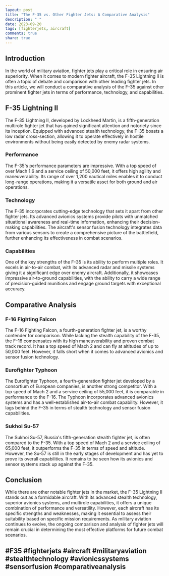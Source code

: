 ```yaml
---
layout: post
title: "The F-35 vs. Other Fighter Jets: A Comparative Analysis"
description: " "
date: 2023-09-20
tags: [fighterjets, aircraft]
comments: true
share: true
---
```


## Introduction

In the world of military aviation, fighter jets play a critical role in ensuring air superiority. When it comes to modern fighter aircraft, the F-35 Lightning II is often a topic of debate and comparison with other leading fighter jets. In this article, we will conduct a comparative analysis of the F-35 against other prominent fighter jets in terms of performance, technology, and capabilities.

## F-35 Lightning II

The F-35 Lightning II, developed by Lockheed Martin, is a fifth-generation multirole fighter jet that has gained significant attention and notoriety since its inception. Equipped with advanced stealth technology, the F-35 boasts a low radar cross-section, allowing it to operate effectively in hostile environments without being easily detected by enemy radar systems.

### Performance

The F-35's performance parameters are impressive. With a top speed of over Mach 1.6 and a service ceiling of 50,000 feet, it offers high agility and maneuverability. Its range of over 1,200 nautical miles enables it to conduct long-range operations, making it a versatile asset for both ground and air operations.

### Technology

The F-35 incorporates cutting-edge technology that sets it apart from other fighter jets. Its advanced avionics systems provide pilots with unmatched situational awareness and real-time information, enhancing their decision-making capabilities. The aircraft's sensor fusion technology integrates data from various sensors to create a comprehensive picture of the battlefield, further enhancing its effectiveness in combat scenarios.

### Capabilities

One of the key strengths of the F-35 is its ability to perform multiple roles. It excels in air-to-air combat, with its advanced radar and missile systems giving it a significant edge over enemy aircraft. Additionally, it showcases impressive air-to-ground capabilities, with the ability to carry a wide range of precision-guided munitions and engage ground targets with exceptional accuracy.

## Comparative Analysis

### F-16 Fighting Falcon

The F-16 Fighting Falcon, a fourth-generation fighter jet, is a worthy contender for comparison. While lacking the stealth capability of the F-35, the F-16 compensates with its high maneuverability and proven combat track record. It has a top speed of Mach 2 and can fly at altitudes of up to 50,000 feet. However, it falls short when it comes to advanced avionics and sensor fusion technology.

### Eurofighter Typhoon

The Eurofighter Typhoon, a fourth-generation fighter jet developed by a consortium of European companies, is another strong competitor. With a top speed of Mach 2 and a service ceiling of 55,000 feet, it is comparable in performance to the F-16. The Typhoon incorporates advanced avionics systems and has a well-established air-to-air combat capability. However, it lags behind the F-35 in terms of stealth technology and sensor fusion capabilities.

### Sukhoi Su-57

The Sukhoi Su-57, Russia's fifth-generation stealth fighter jet, is often compared to the F-35. With a top speed of Mach 2 and a service ceiling of 65,000 feet, it outperforms the F-35 in terms of speed and altitude. However, the Su-57 is still in the early stages of development and has yet to prove its overall capabilities. It remains to be seen how its avionics and sensor systems stack up against the F-35.

## Conclusion

While there are other notable fighter jets in the market, the F-35 Lightning II stands out as a formidable aircraft. With its advanced stealth technology, superior avionics systems, and multirole capabilities, it offers a unique combination of performance and versatility. However, each aircraft has its specific strengths and weaknesses, making it essential to assess their suitability based on specific mission requirements. As military aviation continues to evolve, the ongoing comparison and analysis of fighter jets will remain crucial in determining the most effective platforms for future combat scenarios.

## #F35 #fighterjets #aircraft #militaryaviation #stealthtechnology #avionicssystems #sensorfusion #comparativeanalysis